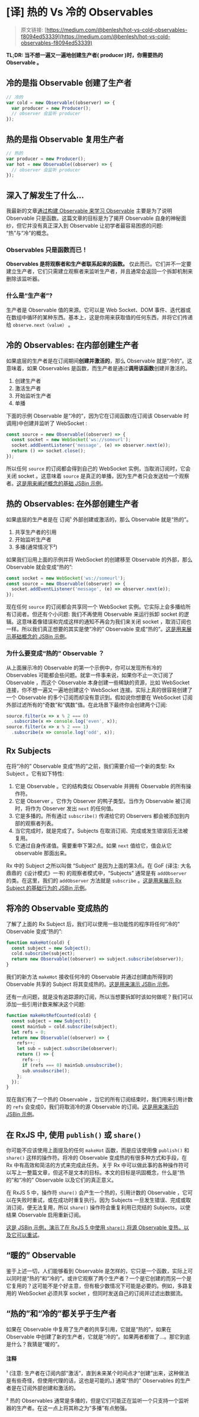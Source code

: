 # [译] 热的 Vs 冷的 Observables

> 原文链接: [https://medium.com/@benlesh/hot-vs-cold-observables-f8094ed53339](https://medium.com/@benlesh/hot-vs-cold-observables-f8094ed53339)

**TL;DR: 当不想一遍又一遍地创建生产者( producer )时，你需要热的 Observable 。**

## 冷的是指 Observable 创建了生产者

```javascript
// 冷的
var cold = new Observable((observer) => {
  var producer = new Producer();
  // observer 会监听 producer
});
```

## 热的是指 Observable 复用生产者

```javascript
// 热的
var producer = new Producer();
var hot = new Observable((observer) => {
  // observer 会监听 producer
});
```

## 深入了解发生了什么...

我最新的文章[通过构建 Observable 来学习 Observable](https://medium.com/@benlesh/learning-observable-by-building-observable-d5da57405d87) 主要是为了说明 Observable 只是函数。这篇文章的目标是为了揭开 Observable 自身的神秘面纱，但它并没有真正深入到 Observable 让初学者最容易困惑的问题: “热”与“冷”的概念。

### Observables 只是函数而已！

**Observables 是将观察者和生产者联系起来的函数。** 仅此而已。它们并不一定要建立生产者，它们只需建立观察者来监听生产者，并且通常会返回一个拆卸机制来删除该监听器。

### 什么是“生产者”?

生产者是 Observable 值的来源。它可以是 Web Socket、DOM 事件、迭代器或在数组中循环的某种东西。基本上，这是你用来获取值的任何东西，并将它们传递给 `observe.next（value）` 。

## 冷的 Observables: 在**内部**创建生产者

如果底层的生产者是在订阅期间**创建并激活的**，那么 Observable 就是“冷的”。这意味着，如果 Observables 是函数，而生产者是通过**调用该函数**创建并激活的。

  1. 创建生产者
  2. 激活生产者
  3. 开始监听生产者
  4. 单播

下面的示例 Observable 是“冷的”，因为它在订阅函数(在订阅该 Observable 时调用)中创建并监听了 WebSocket :

```javascript
const source = new Observable((observer) => {
  const socket = new WebSocket('ws://someurl');
  socket.addEventListener('message', (e) => observer.next(e));
  return () => socket.close();
});
```

所以任何 `source` 的订阅都会得到自己的 WebSocket 实例，当取消订阅时，它会关闭 socket 。这意味着 `source` 是真正的单播，因为生产者只会发送给一个观察者。[这是用来阐述概念的基础 JSBin 示例](http://jsbin.com/wabuguy/1/edit?js,output)。

## 热的 Observables: 在**外部**创建生产者

如果底层的生产者是在 订阅¹ 外部创建或激活的，那么 Observable 就是“热的”。

  1. 共享生产者的引用
  2. 开始监听生产者
  3. 多播(通常情况下²)

如果我们沿用上面的示例并将 WebSocket 的创建移至 Observable 的外部，那么 Observable 就会变成“热的”:

```javascript
const socket = new WebSocket('ws://someurl');
const source = new Observable((observer) => {
  socket.addEventListener('message', (e) => observer.next(e));
});
```

现在任何 `source` 的订阅都会共享同一个 WebSocket 实例。它实际上会多播给所有订阅者。但还有个小问题: 我们不再使用 Observable 来运行拆卸 socket 的逻辑。这意味着像错误和完成这样的通知不再会为我们来关闭 socket ，取消订阅也一样。所以我们真正想要的其实是使“冷的” Observable 变成“热的”。[这是用来展示基础概念的 JSBin 示例](http://jsbin.com/godawic/edit?js,output)。

### 为什么要变成“热的” Observable ？

从上面展示冷的 Observable 的第一个示例中，你可以发现所有冷的 Observables 可能都会些问题。就拿一件事来说，如果你不止一次订阅了 Observable ，而这个 Observable 本身创建一些稀缺的资源，比如 WebSocket 连接，你不想一遍又一遍地创建这个 WebSocket 连接。实际上真的很容易创建了一个 Observable 的多个订阅而却没有意识到。假如说你想要在 WebSocket 订阅外部过滤所有的“奇数”和“偶数”值。在此场景下最终你会创建两个订阅:

```javascript
source.filter(x => x % 2 === 0)
  .subscribe(x => console.log('even', x));
source.filter(x => x % 2 === 1)
  .subscribe(x => console.log('odd', x));
```

## Rx Subjects

在将“冷的” Observable 变成“热的”之前，我们需要介绍一个新的类型: Rx Subject 。它有如下特性:

  1. 它是 Observable 。它的结构类似 Observable 并拥有 Observable 的所有操作符。
  2. 它是 Observer 。它作为 Observer 的鸭子类型。当作为 Observable 被订阅时，将作为 Observer 发出 `next` 的任何值。
  3. 它是多播的。所有通过 `subscribe()` 传递给它的 Observers 都会被添加到内部的观察者列表。
  4. 当它完成时，就是完成了。Subjects 在取消订阅、完成或发生错误后无法被复用。
  5. 它通过自身传递值。需要重申下第2点。如果 `next` 值给它，值会从它 observable 那面出来。

Rx 中的 Subject 之所以叫做 “Subject” 是因为上面的第3点。在 GoF (译注: 大名鼎鼎的《设计模式》一书) 的观察者模式中，“Subjects” 通常是有 `addObserver` 的类。在这里，我们的 `addObserver` 方法就是 `subscribe` 。[这是用来展示 Rx Subject 的基础行为的 JSBin 示例](http://jsbin.com/muziva/1/edit?js,output)。

## 将冷的 Observable 变成热的

了解了上面的 Rx Subject 后，我们可以使用一些功能性的程序将任何“冷的” Observable 变成“热的”:

```javascript
function makeHot(cold) {
  const subject = new Subject();
  cold.subscribe(subject);
  return new Observable((observer) => subject.subscribe(observer));
}
```

我们的新方法 `makeHot` 接收任何冷的 Observable 并通过创建由所得到的 Observable 共享的 Subject 将其变成热的。[这是用来演示 JSBin 示例](http://jsbin.com/ketodu/1/edit?js,output)。

还有一点问题，就是没有追踪源的订阅，所以当想要拆卸时该如何做呢？我们可以添加一些引用计数来解决这个问题:

```javascript
function makeHotRefCounted(cold) {
  const subject = new Subject();
  const mainSub = cold.subscribe(subject);
  let refs = 0;
  return new Observable((observer) => {
    refs++;
    let sub = subject.subscribe(observer);
    return () => {
      refs--;
      if (refs === 0) mainSub.unsubscribe();
      sub.unsubscribe();
    };
  });
}
```

现在我们有了一个热的 Observable ，当它的所有订阅结束时，我们用来引用计数的 `refs` 会变成0，我们将取消冷的源 Observable 的订阅。[这是用来演示的 JSBin 示例](http://jsbin.com/lubata/1/edit?js,output)。

## 在 RxJS 中, 使用 `publish()` 或 `share()`

你可能不应该使用上面提及的任何 `makeHot` 函数，而是应该使用像 `publish()` 和 `share()` 这样的操作符。将冷的 Observable 变成热的有很多种方式和手段，在 Rx 中有高效和简洁的方式来完成此任务。关于 Rx 中可以做此事的各种操作符可以写上一整篇文章，但这不是文本的目标。本文的目标是巩固概念，什么是“热的”和“冷的” Observable 以及它们的真正意义。

在 RxJS 5 中，操作符 `share()` 会产生一个热的，引用计数的 Observable ，它可以在失败时重试，或在成功时重复执行。因为 Subjects 一旦发生错误、完成或取消订阅，便无法复用，所以 `share()` 操作符会重复利用已完结的 Subjects，以使结果 Observable 启用重新订阅。

[这是 JSBin 示例，演示了在 RxJS 5 中使用 `share()` 将源 Observable 变热，以及它可以重试](http://jsbin.com/mexuma/1/edit?js,output)。

## “暖的” Observable

鉴于上述一切，人们能够看到 Observable 是怎样的，它只是一个函数，实际上可以同时是“热的”和“冷的”。或许它观察了两个生产者？一个是它创建的而另一个是它复用的？这可能不是个好主意，但有极少数情况下可能是必要的。例如，多路复用的 WebSocket 必须共享 socket ，但同时发送自己的订阅并过滤出数据流。

## “热的”和“冷的”都关乎于生产者

如果在 Observable 中复用了生产者的共享引用，它就是“热的”，如果在 Observable 中创建了新的生产者，它就是“冷的”。如果两者都做了…。那它到底是什么？我猜是“暖的”。

#### 注释

¹ (注意: 生产者在订阅内部“激活”，直到未来某个时间点才“创建”出来，这种做法是有些奇怪，但使用代理的话，这也是可能的。) 通常“热的” Observables 的生产者是在订阅外部创建和激活的。

² 热的 Observables 通常是多播的，但是它们可能正在监听一个只支持一个监听器的生产者。在这一点上将其称之为“多播”有点勉强。